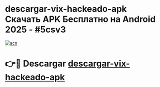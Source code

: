 # descargar-vix-hackeado-apk Скачать APK Бесплатно на Android 2025 - #5csv3

[![acn](https://github.com/user-attachments/assets/0f9c940e-d8b0-45ae-aac7-cd30a18b3e1c)](https://apps.freeplayer.one?title=descargar-vix-hackeado-apk&ref=9RF)

# 👉🔴 Descargar [descargar-vix-hackeado-apk](https://apps.freeplayer.one?title=descargar-vix-hackeado-apk&ref=9RF)